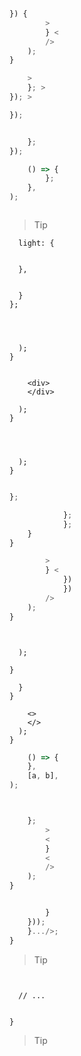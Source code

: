 ---
---







``` js
```




``` js
```


>



``` js
}) {
        >
        } <
        />
    );
}
```



>
>
>  

``` js
    >
    }; >
}); >
```

>



``` js
});
```





``` js
```







``` js
    };
});
```










``` js
    () => {
        };
    },
);
```


>
>
>
>
>



``` js
```








> Tip
>
>

```js{31-36}
  light: {


  }, 


  }
}; 




  ); 
}


    <div>
    </div>

  ); 
}




  ); 
}

``` 




```js
```




``` js
};

            };
            };
    }
}

        >
        } <
            })
            })
        />
    );
}
```

>



```js{3}


  ); 

``` 

>




```js{1-3,11-12,19,24}
}

  }
}

    <>
    </>
  );
}
```





``` js
    () => {
    },
    [a, b],
);
```




>
>


``` js
```






>
>


``` js
```



``` js
    };
        >
        <
        }
        <
        />
    );
}
```







``` js
```


``` js
        }
    }));
    }.../>;
}
```





> Tip
>
>
>


``` js
```



```js{6-8}

  // ...


}

``` 

> Tip
>





```js
```
